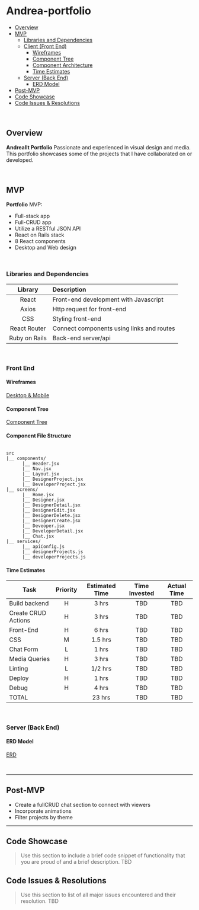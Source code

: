 # Andrea-portfolio
- [Overview](#overview)
- [MVP](#mvp)
  - [Libraries and Dependencies](#libraries-and-dependencies)
  - [Client (Front End)](#client-front-end)
    - [Wireframes](#wireframes)
    - [Component Tree](#component-tree)
    - [Component Architecture](#component-architecture)
    - [Time Estimates](#time-estimates)
  - [Server (Back End)](#server-back-end)
    - [ERD Model](#erd-model)
- [Post-MVP](#post-mvp)
- [Code Showcase](#code-showcase)
- [Code Issues & Resolutions](#code-issues--resolutions)

<br>

## Overview

**Andreallt Portfolio** Passionate and experienced in visual design and media. This portfolio showcases some of the projects that I have collaborated on or developed.


<br>

## MVP
**Portfolio** MVP:
- Full-stack app
- Full-CRUD app
- Utilize a RESTful JSON API 
- React on Rails stack
- 8 React components 
- Desktop and Web design

<br>

### Libraries and Dependencies

|     Library      | Description                                |
| :--------------: | :----------------------------------------- |
|     React        |  Front-end development with Javascript     |
|     Axios        |  Http request for front-end                |
|      CSS         |  Styling front-end                         |
|  React Router    |  Connect components using links and routes |
|  Ruby on Rails   |  Back-end server/api                       |


<br>

### Front End

#### Wireframes
[Desktop & Mobile](https://www.figma.com/file/RNL5q22SZUOskekNsOAqYf/Andrea-Llano-s-team-library?node-id=1%3A2)

#### Component Tree
[Component Tree](https://whimsical.com/getting-started-NfvyNb8MiAUbUi8E78b94@3CRerdhrAw92gfjeTKawjNQ7)

#### Component File Structure
``` structure

src
|__ components/
      |__ Header.jsx
      |__ Nav.jsx
      |__ Layout.jsx
      |__ DesignerProject.jsx
      |__ DeveloperProject.jsx    
|__ screens/
      |__ Home.jsx
      |__ Designer.jsx   
      |__ DesignerDetail.jsx  
      |__ DesignerEdit.jsx  
      |__ DesignerDelete.jsx  
      |__ DesignerCreate.jsx  
      |__ Deveoper.jsx 
      |__ DeveloperDetail.jsx  
      |__ Chat.jsx  
|__ services/
      |__ apiConfig.js
      |__ designerProjects.js  
      |__ developerProjects.js
```

#### Time Estimates

| Task                | Priority | Estimated Time | Time Invested | Actual Time |
| ------------------- | :------: | :------------: | :-----------: | :---------: |
| Build backend       |    H     |     3 hrs      |    TBD        |     TBD     |
| Create CRUD Actions |    H     |     3 hrs      |     TBD       |     TBD     |
| Front-End           |    H     |     6 hrs      |     TBD       |     TBD     |
| CSS                 |    M     |     1.5 hrs    |     TBD       |     TBD     |
| Chat Form           |    L     |     1 hrs      |     TBD       |     TBD     |
| Media Queries       |    H     |     3 hrs      |     TBD       |     TBD     |
| Linting             |    L     |     1/2 hrs    |     TBD       |     TBD     |
| Deploy              |    H     |     1 hrs      |     TBD       |     TBD     |
| Debug               |    H     |     4 hrs      |     TBD       |     TBD     |
| TOTAL               |          |     23 hrs     |     TBD       |     TBD     |

<br>

### Server (Back End)

#### ERD Model
[ERD](https://drive.google.com/file/d/1K959lSuS8K6Sjrm_w3TRlA90AkouzpBT/view?usp=sharing)

<br>

***

## Post-MVP
- Create a fullCRUD chat section to connect with viewers
- Incorporate animations
- Filter projects by theme

***

## Code Showcase

> Use this section to include a brief code snippet of functionality that you are proud of and a brief description.
TBD

## Code Issues & Resolutions

> Use this section to list of all major issues encountered and their resolution.
>TBD
